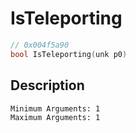 # IsTeleporting
```c
// 0x004f5a90
bool IsTeleporting(unk p0)
```
## Description
```
Minimum Arguments: 1
Maximum Arguments: 1
```
